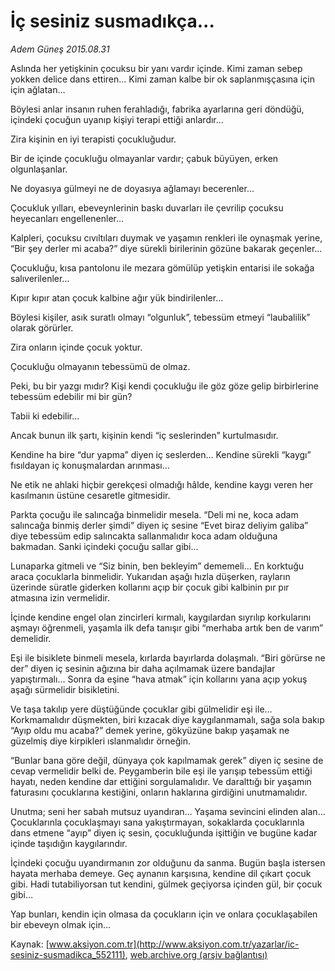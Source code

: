 # İç sesiniz susmadıkça...

*Adem Güneş 2015.08.31*

<div class="pNewsDetailMainContent" itemprop="articleBody">
 <p>
  Aslında her yetişkinin çocuksu bir yanı vardır içinde. Kimi zaman sebep yokken delice dans ettiren… Kimi zaman kalbe bir ok saplanmışçasına için için ağlatan…
 </p>
 <p>
  Böylesi anlar insanın ruhen ferahladığı, fabrika ayarlarına geri döndüğü, içindeki çocuğun uyanıp kişiyi terapi ettiği anlardır…
 </p>
 <p>
  Zira kişinin en iyi terapisti çocukluğudur.
 </p>
 <p>
  Bir de içinde çocukluğu olmayanlar vardır; çabuk büyüyen, erken olgunlaşanlar.
 </p>
 <p>
  Ne doyasıya gülmeyi ne de doyasıya ağlamayı becerenler…
 </p>
 <p>
  Çocukluk yılları, ebeveynlerinin baskı duvarları ile çevrilip çocuksu heyecanları engellenenler…
 </p>
 <p>
  Kalpleri, çocuksu cıvıltıları duymak ve yaşamın renkleri ile oynaşmak yerine, “Bir şey derler mi acaba?” diye sürekli birilerinin gözüne bakarak geçenler…
 </p>
 <p>
  Çocukluğu, kısa pantolonu ile mezara gömülüp yetişkin entarisi ile sokağa salıverilenler...
 </p>
 <p>
  Kıpır kıpır atan çocuk kalbine ağır yük bindirilenler…
 </p>
 <p>
  Böylesi kişiler, asık suratlı olmayı “olgunluk”, tebessüm etmeyi “laubalilik” olarak görürler.
 </p>
 <p>
  Zira onların içinde çocuk yoktur.
 </p>
 <p>
  Çocukluğu olmayanın tebessümü de olmaz.
 </p>
 <p>
  Peki, bu bir yazgı mıdır? Kişi kendi çocukluğu ile göz göze gelip birbirlerine tebessüm edebilir mi bir gün?
 </p>
 <p>
  Tabii ki edebilir…
 </p>
 <p>
  Ancak bunun ilk şartı, kişinin kendi “iç seslerinden” kurtulmasıdır.
 </p>
 <p>
  Kendine ha bire “dur yapma” diyen iç seslerden… Kendine sürekli “kaygı” fısıldayan iç konuşmalardan arınması…
 </p>
 <p>
  Ne etik ne ahlaki hiçbir gerekçesi olmadığı hâlde, kendine kaygı veren her kasılmanın üstüne cesaretle gitmesidir.
 </p>
 <p>
  Parkta çocuğu ile salıncağa binmelidir mesela. “Deli mi ne, koca adam salıncağa binmiş derler şimdi” diyen iç sesine “Evet biraz deliyim galiba” diye tebessüm edip salıncakta sallanmalıdır koca adam olduğuna bakmadan. Sanki içindeki çocuğu sallar gibi…
 </p>
 <p>
  Lunaparka gitmeli ve “Siz binin, ben bekleyim” dememeli… En korktuğu araca çocuklarla binmelidir. Yukarıdan aşağı hızla düşerken, rayların üzerinde süratle giderken kollarını açıp bir çocuk gibi kalbinin pır pır atmasına izin vermelidir.
 </p>
 <p>
  İçinde kendine engel olan zincirleri kırmalı, kaygılardan sıyrılıp korkularını aşmayı öğrenmeli, yaşamla ilk defa tanışır gibi “merhaba artık ben de varım” demelidir.
 </p>
 <p>
  Eşi ile bisiklete binmeli mesela, kırlarda bayırlarda dolaşmalı. “Biri görürse ne der” diyen iç sesinin ağızına bir daha açılmamak üzere bandajlar yapıştırmalı… Sonra da eşine “hava atmak” için kollarını yana açıp yokuş aşağı sürmelidir bisikletini.
 </p>
 <p>
  Ve taşa takılıp yere düştüğünde çocuklar gibi gülmelidir eşi ile… Korkmamalıdır düşmekten, biri kızacak diye kaygılanmamalı, sağa sola bakıp “Ayıp oldu mu acaba?” demek yerine, gökyüzüne bakıp yaşamak ne güzelmiş diye kirpikleri ıslanmalıdır örneğin.
 </p>
 <p>
  “Bunlar bana göre değil, dünyaya çok kapılmamak gerek” diyen iç sesine de cevap vermelidir belki de. Peygamberin bile eşi ile yarışıp tebessüm ettiği hayatı, neden kendine dar ettiğini sorgulamalıdır. Ve daralttığı bir yaşamın faturasını çocuklarına kestiğini, onların haklarına girdiğini unutmamalıdır.
 </p>
 <p>
  Unutma; seni her sabah mutsuz uyandıran… Yaşama sevincini elinden alan… Çocuklarınla çocuklaşmayı sana yakıştırmayan, sokaklarda çocuklarınla dans etmene “ayıp” diyen iç sesin, çocukluğunda işittiğin ve bugüne kadar içinde taşıdığın kaygılarındır.
 </p>
 <p>
  İçindeki çocuğu uyandırmanın zor olduğunu da sanma. Bugün başla istersen hayata merhaba demeye. Geç aynanın karşısına, kendine dil çıkart çocuk gibi. Hadi tutabiliyorsan tut kendini, gülmek geçiyorsa içinden gül, bir çocuk gibi…
 </p>
 <p>
  Yap bunları, kendin için olmasa da çocukların için ve onlara çocuklaşabilen bir ebeveyn olmak için...
 </p>
</div>


Kaynak: [www.aksiyon.com.tr](http://www.aksiyon.com.tr/yazarlar/ic-sesiniz-susmadikca_552111), [web.archive.org (arşiv bağlantısı)](http://web.archive.org/web/20150913201620/http://www.aksiyon.com.tr/yazarlar/ic-sesiniz-susmadikca_552111)
